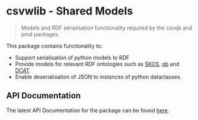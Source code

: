 # csvwlib - Shared Models

> Models and RDF serialisation functionality required by the csvqb and pmd packages.

This package contains functionality to:

* Support serialisation of python models to RDF
* Provide models for relevant RDF ontologies such as [SKOS](http://www.w3.org/TR/skos-primer), [qb](https://www.w3.org/TR/vocab-data-cube/) and [DCAT](https://www.w3.org/TR/vocab-dcat-2/).
* Enable deserialisation of JSON to instances of python dataclasses.

## API Documentation

The latest API Documentation for the package can be found [here](https://ci.floop.org.uk/job/GSS_data/job/csvwlib/job/main/lastSuccessfulBuild/artifact/sharedmodels/docs/_build/html/index.html).
